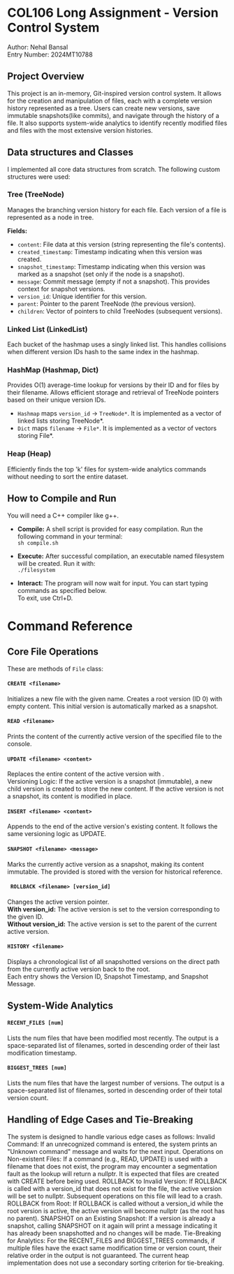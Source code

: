 # COL106 Long Assignment - Version Control System

Author: Nehal Bansal  
Entry Number: 2024MT10788

## Project Overview
This project is an in-memory, Git-inspired version control system. It allows for the creation and manipulation of files, each with a complete version history represented as a tree. Users can create new versions, save immutable snapshots(like commits), and navigate through the history of a file. It also supports system-wide analytics to identify recently modified files and files with the most extensive version histories.
## Data structures and Classes
I implemented all core data structures from scratch. The following custom structures were used:
### Tree (TreeNode)
Manages the branching version history for each file. Each version of a file is represented as a node in tree.

**Fields:**

*   `content`: File data at this version (string representing the file's contents).
*   `created_timestamp`: Timestamp indicating when this version was created.
*   `snapshot_timestamp`: Timestamp indicating when this version was marked as a snapshot (set only if the node is a snapshot).
*   `message`: Commit message (empty if not a snapshot). This provides context for snapshot versions.
*   `version_id`: Unique identifier for this version.
*   `parent`: Pointer to the parent TreeNode (the previous version).
*   `children`: Vector of pointers to child TreeNodes (subsequent versions).

### Linked List (LinkedList)
Each bucket of the hashmap uses a singly linked list. This handles collisions when different version IDs hash to the same index in the hashmap.

### HashMap (Hashmap, Dict)
Provides O(1) average-time lookup for versions by their ID and for files by their filename.
Allows efficient storage and retrieval of TreeNode pointers based on their unique version IDs.
* `Hashmap` maps `version_id` → `TreeNode*`. It is implemented as a vector of linked lists storing TreeNode*.
* `Dict` maps `filename` → `File*`. It is implemented as a vector of vectors storing File*.

### Heap (Heap)
Efficiently finds the top 'k' files for system-wide analytics commands without needing to sort the entire dataset.

## How to Compile and Run
You will need a C++ compiler like g++.

* **Compile:** A shell script is provided for easy compilation. Run the following command in your terminal:  
```sh compile.sh```

* **Execute:** After successful compilation, an executable named filesystem will be created. Run it with:  
```./filesystem```

* **Interact:** The program will now wait for input. You can start typing commands as specified below.  
To exit, use Ctrl+D.

# Command Reference

## Core File Operations
These are methods of `File` class:
#### `CREATE <filename>`
Initializes a new file with the given name. Creates a root version (ID 0) with empty content. This initial version is automatically marked as a snapshot.
#### ```READ <filename>```
Prints the content of the currently active version of the specified file to the console.
#### ```UPDATE <filename> <content>```
Replaces the entire content of the active version with <content>.  
Versioning Logic: If the active version is a snapshot (immutable), a new child version is created to store the new content. If the active version is not a snapshot, its content is modified in place.
#### ```INSERT <filename> <content>```
Appends <content> to the end of the active version's existing content. It follows the same versioning logic as UPDATE.
#### ```SNAPSHOT <filename> <message>```
Marks the currently active version as a snapshot, making its content immutable. The provided <message> is stored with the version for historical reference.
#### ``` ROLLBACK <filename> [version_id]```
Changes the active version pointer.  
**With version_id:** The active version is set to the version corresponding to the given ID.  
**Without version_id:** The active version is set to the parent of the current active version.
#### ```HISTORY <filename>```
Displays a chronological list of all snapshotted versions on the direct path from the currently active version back to the root.  
Each entry shows the Version ID, Snapshot Timestamp, and Snapshot Message.
## System-Wide Analytics
#### ```RECENT_FILES [num]```
Lists the num files that have been modified most recently. The output is a space-separated list of filenames, sorted in descending order of their last modification timestamp.
#### ```BIGGEST_TREES [num]```
Lists the num files that have the largest number of versions. The output is a space-separated list of filenames, sorted in descending order of their total version count.

## Handling of Edge Cases and Tie-Breaking
The system is designed to handle various edge cases as follows:
Invalid Command: If an unrecognized command is entered, the system prints an "Unknown command" message and waits for the next input.
Operations on Non-existent Files: If a command (e.g., READ, UPDATE) is used with a filename that does not exist, the program may encounter a segmentation fault as the lookup will return a nullptr. It is expected that files are created with CREATE before being used.
ROLLBACK to Invalid Version: If ROLLBACK is called with a version_id that does not exist for the file, the active version will be set to nullptr. Subsequent operations on this file will lead to a crash.
ROLLBACK from Root: If ROLLBACK is called without a version_id while the root version is active, the active version will become nullptr (as the root has no parent).
SNAPSHOT on an Existing Snapshot: If a version is already a snapshot, calling SNAPSHOT on it again will print a message indicating it has already been snapshotted and no changes will be made.
Tie-Breaking for Analytics: For the RECENT_FILES and BIGGEST_TREES commands, if multiple files have the exact same modification time or version count, their relative order in the output is not guaranteed. The current heap implementation does not use a secondary sorting criterion for tie-breaking.
